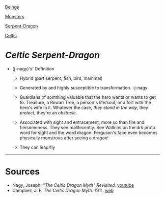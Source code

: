 

[Beings](pie-beings.md)

[Monsters](monsters.md)

[Serpent-Dragon](serpent-dragon-worms-eels-snakes)

[Celtic](celtic-religion)

# *Celtic Serpent-Dragon*

- (j-nagy)'s' Definition
  
  - Hybrid (part serpent, fish, bird, mammal)
  
  - Generated by and highly susceptible to transformation. -j-nagy
  
  - Guardians of somthing valuable that the hero wants or wants to get to. Treasure, a Rowan Tree, a person's life/soul, or a fort with the hero's wife in it. Whatever the case, *they stand in the way*, they *protect*, they're an *obstacle*.
  
  - Associated with sight and entracement, more so than fire and fiersomeness. They see malifecently. See Watkins on the drk proto word for sight and the word dragon. Ferguson's face even becomes physically monstrous after seeing a dragon!
  
  - They can leap/fly

---

# Sources

- Nagy, Joseph. *"The Celtic Dragon Myth" Revisited.* [youtube](https://www.youtube.com/watch?v=xmdYUn56DCk)
- Campbell, J. F. *The Celtic Dragon Myth*. 1911. [web](https://www.sacred-texts.com/neu/celt/cdm/index.htm)
